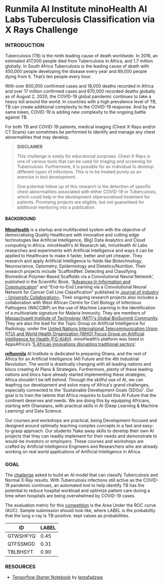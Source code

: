 # Runmila AI Institute minoHealth AI Labs Tuberculosis Classification via X Rays Challenge
### INTRODUCTION
Tuberculosis (TB) is the ninth leading cause of death worldwide. In 2016, an estimated 417,000 people died from Tuberculosis in Africa, and 1.7 million globally. In South Africa Tuberculosis is the leading cause of death with 450,000 people developing the disease every year and 89,000 people dying from it. That’s ten people every hour.

With over 800,000 confirmed cases and 18,000 deaths recorded in Africa and over 17 million confirmed cases and 670,000 recorded deaths globally as of August 2, 2020, the COVID-19 global pandemic continues to take a heavy toll around the world. In countries with a high prevalence level of TB, TB can create additional complexity to the COVID-19 response. And by the same token, COVID-19 is adding new complexity to the ongoing battle against TB.

For both TB and COVID-19 patients, medical imaging (Chest X-Rays and/or CT Scans) can sometimes be performed to identify and manage any chest abnormalities that may develop.

>**DISCLAMER**
>
>This challenge is solely for educational purposes. Chest X-Rays is one of various tools that can be used for triaging and screening for Tuberculosis. Furthermore, it is possible for an individual to develop different types of infections. This is to be treated purely as an exercise in tool development.
>
>One potential follow up of this research is the detection of specific chest abnormalities associated with either COVID-19 or Tuberculosis, which could help in the development ofpersonalised treatment for patients. Promising projects are eligible, but not guaranteed for additional mentoring into a publication.
>
#### BACKGROUND

[**MinoHealth**](https://www.crunchbase.com/organization/minohealth) is a startup and multifaceted system with the objective of democratising Quality Healthcare with innovative and cutting edge technologies like Artificial Intelligence, (Big) Data Analytics and Cloud computing in Africa. minoHealth‘s AI Research lab, minoHealth AI Labs researches and experiments with Artificial Intelligence and ways it can be applied to Healthcare to make it faster, better and yet cheaper. They research and apply Artificial Intelligence to fields like Biotechnology, Neuroscience, Optometry, Epidemiology and Dietetics/Nutrition. Their research projects include ‘ScaffoldNet: Detecting and Classifying Biomedical Polymer-Based Scaffolds via a Convolutional Neural Network’, published in the Scientific Book, “[Advances In Information and Communication](https://link.springer.com/chapter/10.1007/978-3-030-12385-7_13)” and “End-to-End Learning via a Convolutional Neural Network for Cancer Cell Line Classification” published in [Journal of Industry - University Collaboration>](https://www.emerald.com/insight/content/doi/10.1108/JIUC-02-2019-002/full/html). Their ongoing research projects also includes a collaboration with West African Centre for Cell Biology of Infectious Pathogens (WACCBIP) on the use of Machine Learning in the identification of a multivariate signature for Malaria Immunity. They are members of [Massachusett Institute of Technology (MIT)'s Global ​BioSummit Community](https://www.biosummit.org/participants/2019/darlington-ahiale-akogo). They are also the lead for the Topic Group on Artificial Intelligence for Radiology, under the [United Nations International Telecommunication Union (ITU) and World Health Organization (WHO) Focus Group on Artificial Intelligence for Health (FG-AI4H)](https://www.itu.int/en/ITU-T/focusgroups/ai4h/Documents/tg/CfP-TG-Radiology.pdf). minoHealth’s platform was listed in AppsAfrica’s ‘[5 African innovations disrupting traditional sectors](https://www.appsafrica.com/5-african-innovations-disrupting-traditional-industries/)’.

[**reRunmila**](https://runmilainstitute.com/) AI Institute is dedicated to preparing Ghana, and the rest of Africa for an Artificial Intelligence (AI) Future and the 4th Industrial Revolution. The world is drastically changing with all leading nations and blocs creating AI Plans & Strategies. Furthermore, plenty of these leading nations and blocs have already started implementing these strategies; Africa shouldn't be left behind. Through the skillful use of AI, we can leapfrog our development and solve many of Africa's grand challenges, especially connected to the 'Sustainable Development Goals (SDGs)'. Our goal is to train the talents that Africa requires to build this AI Future that the continent deserves and needs. We are doing this by equipping Africans, starting with Ghanaians, with practical skills in AI (Deep Learning & Machine Learning) and Data Science.

Our courses and workshops are practical, being Development-focused and designed around optimally teaching complex concepts in a fast and easy-to-grasp approach. Our students ?take away skills to develop their own AI projects that they can readily implement for their needs and demonstrate to would-be investors or employers. These courses and workshops are crafted by Artificial Intelligence Engineers and Researchers who are already working on real world applications of Artificial Intelligence in Africa.

### GOAL
The [challenge](https://zindi.africa/competitions/runmila-ai-institute-minohealth-ai-labs-tuberculosis-classification-via-x-rays-challenge) asked to build an AI model that can classify Tuberculosis and Normal X-Ray results. With Tuberculosis infections still active as the COVID-19 pandemic continues, an automated tool to help identify TB has the potential to reduce hospital workload and optimize patient care during a time when hospitals are being overwhelmed by COVID-19 cases.

The evaluation metric for this [competition](https://zindi.africa/competitions/runmila-ai-institute-minohealth-ai-labs-tuberculosis-classification-via-x-rays-challenge) is the Area Under the ROC curve (AUC). Sample submission should look like, where LABEL is the probabiltiy that the lung x-ray is TB-positive. kept values as probabilities.

| ID   | LABEL  |  
|---|---|
| GTWSHFYQ  | 0.45   |   
| QTFSSMGD |  0.31 |   
| TBLBHSYT  | 0.90 |   


### RESOURCES 
- [Tensorflow Starter Notebook](https://github.com/leotafadzwa/Runmila-AI-Institute-Tuberculosis-Classification-baseline/blob/master/Runmila%20AI%20Chellenge%20Baseline%20.ipynb) by [leotafadzwa](https://github.com/leotafadzwa)

